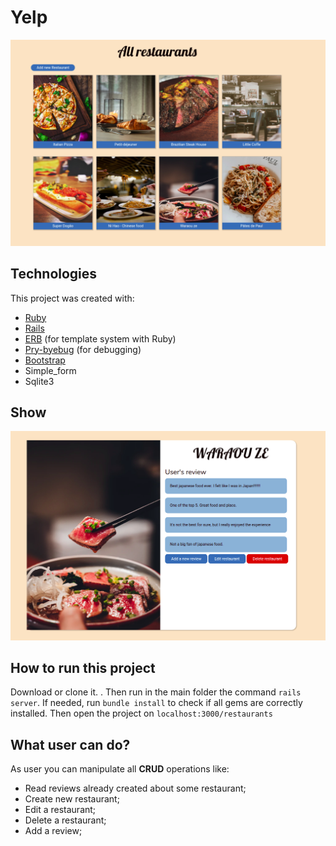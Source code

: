 # Yelp
![main banner](https://github.com/thiagohrcosta/rails-yelp-mvp/blob/master/public/img/restaurants1.png?raw=true)

## Technologies
This project was created with:

 - [Ruby](https://www.ruby-lang.org/pt/)
 - [Rails](https://rubygems.org/gems/rails)
 - [ERB](https://ruby-doc.org/stdlib-2.7.1/libdoc/erb/rdoc/ERB.html) (for template system with Ruby)
 - [Pry-byebug](https://rubygems.org/gems/pry-byebug/versions/3.4.0?locale=pt-BR) (for debugging)
 - [Bootstrap](https://getbootstrap.com/)
 - Simple_form
 - Sqlite3

## Show
![restaurantimg](https://github.com/thiagohrcosta/rails-yelp-mvp/blob/master/public/img/restaurantreview.png?raw=true)

## How to run this project
Download or clone it. . Then run in the main folder the command `rails server`. If needed, run `bundle install` to check if all gems are correctly installed. Then open the project on `localhost:3000/restaurants`

## What user can do?
As user you can manipulate all **CRUD** operations like:

 - Read reviews already created about some restaurant;
 - Create new restaurant;
 - Edit a restaurant;
 - Delete a restaurant;
 - Add a review;

